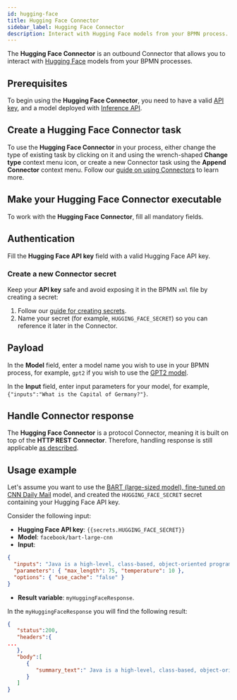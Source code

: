 ```yaml
---
id: hugging-face
title: Hugging Face Connector
sidebar_label: Hugging Face Connector
description: Interact with Hugging Face models from your BPMN process.
---
```


The **Hugging Face Connector** is an outbound Connector that allows you to interact with
[Hugging Face](https://huggingface.co/) models from your BPMN processes.

## Prerequisites

To begin using the **Hugging Face Connector**, you need to have a valid
[API key](https://huggingface.co/docs/api-inference/quicktour#get-your-api-token),
and a model deployed with [Inference API](https://huggingface.co/docs/api-inference/index).

## Create a Hugging Face Connector task

To use the **Hugging Face Connector** in your process, either change the type of existing task by clicking on it
and using the wrench-shaped **Change type** context menu icon, or create a new Connector task using the
**Append Connector** context menu. Follow our [guide on using Connectors](/components/connectors/use-connectors/index.md) to learn more.

## Make your Hugging Face Connector executable

To work with the **Hugging Face Connector**, fill all mandatory fields.

## Authentication

Fill the **Hugging Face API key** field with a valid Hugging Face API key.

### Create a new Connector secret

Keep your **API key** safe and avoid exposing it in the BPMN `xml` file by creating a secret:

1. Follow our [guide for creating secrets](/components/console/manage-clusters/manage-secrets.md).
2. Name your secret (for example, `HUGGING_FACE_SECRET`) so you can reference it later in the Connector.

## Payload

In the **Model** field, enter a model name you wish to use in your BPMN process, for example, `gpt2` if you wish to use
the [GPT2 model](https://huggingface.co/openai-community/gpt2).

In the **Input** field, enter input parameters for your model, for example, `{"inputs":"What is the Capital of Germany?"}`.

## Handle Connector response

The **Hugging Face Connector** is a protocol Connector, meaning it is built on top of the **HTTP REST Connector**. Therefore,
handling response is still applicable [as described](/components/connectors/protocol/rest.md#response).

## Usage example

Let's assume you want to use the [BART (large-sized model), fine-tuned on CNN Daily Mail](https://huggingface.co/facebook/bart-large-cnn) model,
and created the `HUGGING_FACE_SECRET` secret containing your Hugging Face API key.

Consider the following input:

- **Hugging Face API key**: `{{secrets.HUGGING_FACE_SECRET}}`
- **Model**: `facebook/bart-large-cnn`
- **Input**:

```json
{
  "inputs": "Java is a high-level, class-based, object-oriented programming language that is designed to have as few implementation dependencies as possible. It is a general-purpose programming language intended to let programmers write once, run anywhere (WORA), meaning that compiled Java code can run on all platforms that support Java without the need to recompile. Java applications are typically compiled to bytecode that can run on any Java virtual machine (JVM) regardless of the underlying computer architecture. The syntax of Java is similar to C and C++, but has fewer low-level facilities than either of them. The Java runtime provides dynamic capabilities (such as reflection and runtime code modification) that are typically not available in traditional compiled languages. As of March 2024, Java 22 is the latest version. Java 8, 11, 17, and 21 are previous LTS versions still officially supported.",
  "parameters": { "max_length": 75, "temperature": 10 },
  "options": { "use_cache": "false" }
}
```

- **Result variable**: `myHuggingFaceResponse`.

In the `myHuggingFaceResponse` you will find the following result:

```json
{
   "status":200,
   "headers":{
...
   },
   "body":[
      {
         "summary_text":" Java is a high-level, class-based, object-oriented programming language. It is intended to let programmers write once, run anywhere. Java applications are typically compiled to bytecode that can run on any Java virtual machine (JVM) regardless of the underlying computer architecture. As of March 2024, Java 22 is the latest version."
      }
   ]
}
```
